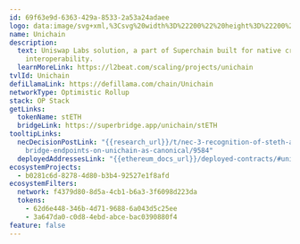```yaml
---
id: 69f63e9d-6363-429a-8533-2a53a24adaee
logo: data:image/svg+xml,%3Csvg%20width%3D%22200%22%20height%3D%22200%22%20viewBox%3D%220%200%20200%20200%22%20fill%3D%22none%22%20xmlns%3D%22http%3A%2F%2Fwww.w3.org%2F2000%2Fsvg%22%3E%0A%3Cg%20filter%3D%22url(%23filter0_f_19780_59892)%22%3E%0A%3Cpath%20d%3D%22M162.5%2098.8047C128.625%2098.8047%20101.187%2071.3359%20101.187%2037.4922H98.8125V98.8047H37.5V101.18C71.375%20101.18%2098.8125%20128.648%2098.8125%20162.492H101.187V101.18H162.5V98.8047Z%22%20fill%3D%22%23FC0FA4%22%2F%3E%0A%3C%2Fg%3E%0A%3Cpath%20d%3D%22M162.5%2093.8047C128.625%2093.8047%20101.187%2066.3359%20101.187%2032.4922H98.8125V93.8047H37.5V96.1797C71.375%2096.1797%2098.8125%20123.648%2098.8125%20157.492H101.187V96.1797H162.5V93.8047Z%22%20fill%3D%22%23FC0FA4%22%20fill-opacity%3D%220.7%22%2F%3E%0A%3Cdefs%3E%0A%3Cfilter%20id%3D%22filter0_f_19780_59892%22%20x%3D%227.5%22%20y%3D%227.49219%22%20width%3D%22185%22%20height%3D%22185%22%20filterUnits%3D%22userSpaceOnUse%22%20color-interpolation-filters%3D%22sRGB%22%3E%0A%3CfeFlood%20flood-opacity%3D%220%22%20result%3D%22BackgroundImageFix%22%2F%3E%0A%3CfeBlend%20mode%3D%22normal%22%20in%3D%22SourceGraphic%22%20in2%3D%22BackgroundImageFix%22%20result%3D%22shape%22%2F%3E%0A%3CfeGaussianBlur%20stdDeviation%3D%2215%22%20result%3D%22effect1_foregroundBlur_19780_59892%22%2F%3E%0A%3C%2Ffilter%3E%0A%3C%2Fdefs%3E%0A%3C%2Fsvg%3E%0A
name: Unichain
description:
  text: Uniswap Labs solution, a part of Superchain built for native cross-chain
    interoperability.
  learnMoreLink: https://l2beat.com/scaling/projects/unichain
tvlId: Unichain
defiLlamaLink: https://defillama.com/chain/Unichain
networkType: Optimistic Rollup
stack: OP Stack
getLinks:
  tokenName: stETH
  bridgeLink: https://superbridge.app/unichain/stETH
tooltipLinks:
  necDecisionPostLink: "{{research_url}}/t/nec-3-recognition-of-steth-and-wsteth-\
    bridge-endpoints-on-unichain-as-canonical/9584"
  deployedAddressesLink: "{{ethereum_docs_url}}/deployed-contracts/#unichain"
ecosystemProjects:
  - b0281c6d-8278-4d80-b3b4-92527e1f8afd
ecosystemFilters:
  network: f4379d80-8d5a-4cb1-b6a3-3f6098d223da
  tokens:
    - 62d6e448-346b-4d71-9688-6a043d5c25ee
    - 3a647da0-c0d8-4ebd-abce-bac0390880f4
feature: false
---
```

